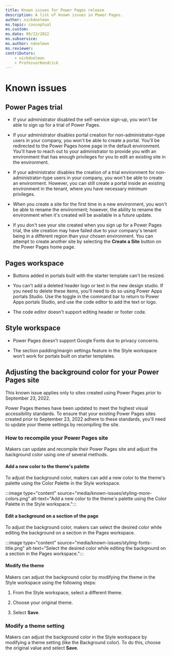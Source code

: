 ```yaml
---
title: Known issues for Power Pages release
description: A list of known issues in Power Pages.
author: nickdoelman
ms.topic: conceptual
ms.custom: 
ms.date: 09/23/2022
ms.subservice:
ms.author: ndoelman 
ms.reviewer: 
contributors:
    - nickdoelman
    - ProfessorKendrick
---
```

# Known issues

## Power Pages trial

- If your administrator disabled the self-service sign-up, you won't be able to sign up for a trial of Power Pages. 

- If your administrator disables portal creation for non-administrator–type users in your company, you won't be able to create a portal. You'll be redirected to the Power Pages home page in the default environment. You'll have to reach out to your administrator to provide you with an environment that has enough privileges for you to edit an existing site in the environment. 

- If your administrator disables the creation of a trial environment for non-administrator–type users in your company, you won't be able to create an environment. However, you can still create a portal inside an existing environment in the tenant, where you have necessary minimum privileges. 

- When you create a site for the first time in a new environment, you won't be able to rename the environment; however, the ability to rename the environment when it's created will be available in a future update. 

- If you don't see your site created when you sign up for a Power Pages trial, the site creation may have failed due to your company's tenant being in a different region than your chosen environment. You can attempt to create another site by selecting the **Create a Site** button on the Power Pages home page.

## Pages workspace

- Buttons added in portals built with the starter template can't be resized.

- You can't add a deleted header logo or text in the new design studio.  If you need to delete these items, you'll need to do so using Power Apps portals Studio. Use the toggle in the command bar to return to Power Apps portals Studio, and use the code editor to add the text or logo.

- The code editor doesn't support editing header or footer code.

## Style workspace

- Power Pages doesn't support Google Fonts due to privacy concerns.

- The section padding/margin settings feature in the Style workspace won't work for portals built on starter templates.

## Adjusting the background color for your Power Pages site

This known issue applies only to sites created using Power Pages prior to September 23, 2022.

Power Pages themes have been updated to meet the highest visual accessibility standards.  To ensure that your existing Power Pages sites created prior to September 23, 2022 adhere to these standards, you'll need to update your theme settings by recompiling the site.

### How to recompile your Power Pages site

Makers can update and recompile their Power Pages site and adjust the background color using one of several methods.

#### Add a new color to the theme's palette

To adjust the background color, makers can add a new color to the theme's palette using the Color Palette in the Style workspace.

:::image type="content" source="media/known-issues/styling-more-colors.png" alt-text="Add a new color to the theme's palette using the Color Palette in the Style workspace.":::

#### Edit a background on a section of the page

To adjust the background color, makers can select the desired color while editing the background on a section in the Pages workspace.

:::image type="content" source="media/known-issues/styling-fonts-title.png" alt-text="Select the desired color while editing the background on a section in the Pages workspace.":::

#### Modify the theme

Makers can adjust the background color by modifying the theme in the Style workspace using the following steps:

1. From the Style workspace, select a different theme.

2. Choose your original theme.

3. Select **Save**.

### Modify a theme setting

Makers can adjust the background color in the Style workspace by modifying a theme setting (like the Background color). To do this, choose the original value and select **Save**.





